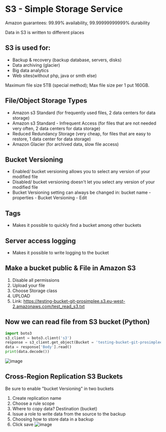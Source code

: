 # S3 - Simple Storage Service
Amazon guarantees: 99.99% availability, 99.99999999999% durability

Data in S3 is written to different places

## S3 is used for:
- Backup & recovery (backup database, servers, disks)
- Data archiving (glacier)
- Big data analytics
- Web sites(without php, java or smth else)

Maximum file size 5TB (special method);
Max file size per 1 put 160GB.

## File/Object Storage Types
- Amazon s3 Standard (for frequently used files, 2 data centers for data storage)
- Amazon s3 Standard - Infrequent Access (for files that are not needed very often, 2 data centers for data storage)
- Reduced Redundancy Storage (very cheap, for files that are easy to restore, 1 data center for data storage)
- Amazon Glacier (for archived data, slow file access)

## Bucket Versioning
- Enabled/ bucket versioning allows you to select any version of your modified file
- Disabled/ bucket versioning doesn't let you select any version of your modified file
- Bucket Versioning setting can always be changed in: bucket name - properties - Bucket Versioning - Edit

## Tags
- Makes it possible to quickly find a bucket among other buckets

## Server access logging
- Makes it possible to write logging to the bucket

## Make a bucket public & File in Amazon S3
1. Disable all permissions
2. Upload your file
3. Choose Storage class
4. UPLOAD
5. Link: https://testing-bucket-git-prosimplee.s3.eu-west-2.amazonaws.com/test_read_s3.txt

## Now we can read file from S3 bucket (Python)
```python
import boto3
s3_client = boto3.client('s3')
response = s3_client.get_object(Bucket = 'testing-bucket-git-prosimplee', Key = 'test_read_s3.txt')
data = response['Body'].read()
print(data.decode())
```
![image](https://user-images.githubusercontent.com/55916170/161436201-03f4130a-3e50-40c0-a020-913f3ec0b0ae.png)

## Cross-Region Replication S3 Buckets
Be sure to enable "bucket Versioning" in two buckets
1. Create replication name
2. Choose a rule scope
3. Where to copy data? Destination (bucket)
4. Issue a role to write data from the source to the backup
5. Choosing how to store data in a backup
6. Click save
![image](https://user-images.githubusercontent.com/55916170/161440638-88edade8-de7b-4685-94ac-2f35abf91631.png)


